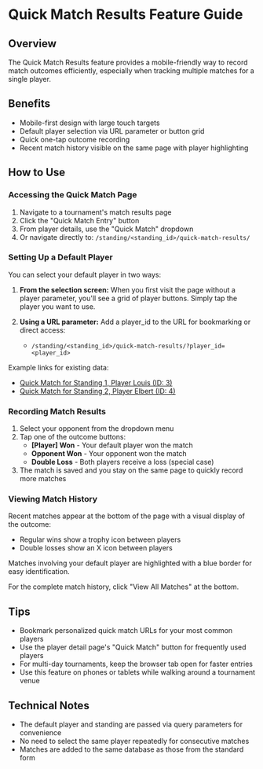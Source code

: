 # Quick Match Results Feature Guide

## Overview

The Quick Match Results feature provides a mobile-friendly way to record match outcomes efficiently, especially when tracking multiple matches for a single player.

## Benefits

- Mobile-first design with large touch targets
- Default player selection via URL parameter or button grid
- Quick one-tap outcome recording
- Recent match history visible on the same page with player highlighting

## How to Use

### Accessing the Quick Match Page

1. Navigate to a tournament's match results page
2. Click the "Quick Match Entry" button
3. From player details, use the "Quick Match" dropdown
4. Or navigate directly to: `/standing/<standing_id>/quick-match-results/`

### Setting Up a Default Player

You can select your default player in two ways:

1. **From the selection screen:** When you first visit the page without a player parameter, you'll see a grid of player buttons. Simply tap the player you want to use.

2. **Using a URL parameter:** Add a player_id to the URL for bookmarking or direct access:
   - `/standing/<standing_id>/quick-match-results/?player_id=<player_id>`

Example links for existing data:
- [Quick Match for Standing 1, Player Louis (ID: 3)](/standing/1/quick-match-results/?player_id=3)
- [Quick Match for Standing 2, Player Elbert (ID: 4)](/standing/2/quick-match-results/?player_id=4)

### Recording Match Results

1. Select your opponent from the dropdown menu
2. Tap one of the outcome buttons:
   - **[Player] Won** - Your default player won the match
   - **Opponent Won** - Your opponent won the match
   - **Double Loss** - Both players receive a loss (special case)
3. The match is saved and you stay on the same page to quickly record more matches

### Viewing Match History

Recent matches appear at the bottom of the page with a visual display of the outcome:
- Regular wins show a trophy icon between players
- Double losses show an X icon between players

Matches involving your default player are highlighted with a blue border for easy identification.

For the complete match history, click "View All Matches" at the bottom.

## Tips

- Bookmark personalized quick match URLs for your most common players
- Use the player detail page's "Quick Match" button for frequently used players
- For multi-day tournaments, keep the browser tab open for faster entries
- Use this feature on phones or tablets while walking around a tournament venue

## Technical Notes

- The default player and standing are passed via query parameters for convenience
- No need to select the same player repeatedly for consecutive matches
- Matches are added to the same database as those from the standard form
